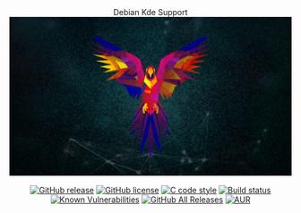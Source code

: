 <div align="center">
	Debian Kde Support
</div>

<div align="center">
	<a href="https://github.com/th-ch/youtube-music/releases/latest">
		<img src="assets/1194296.webp">
	</a>
</div>

<div align="center">

 [![GitHub release](https://img.shields.io/github/release/th-ch/.svg?style=for-the-badge&logo=)]()
 [![GitHub license](https://img.shields.io/github/license/th-ch/.svg?style=for-the-badge)]()
 [![C code style](https://img.shields.io/badge/code_style-C.svg?style=for-the-badge)]()
 [![Build status](https://img.shields.io/github/workflow/status/th-ch/youtube-music/?style=for-the-badge&logo=)]()
 [![Known Vulnerabilities](https://img.shields.io/snyk/vulnerabilities/github/th-ch/?style=for-the-badge)]()
 [![GitHub All Releases](https://img.shields.io/github/downloads/th-ch/total?style=for-the-badge&logo=)]()
 [![AUR](https://img.shields.io/aur/version/?color=blueviolet&style=for-the-badge&logo=)]()

</div>
